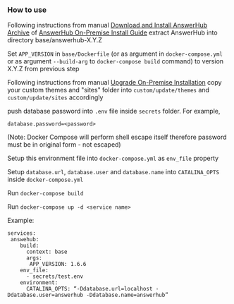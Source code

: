 ### How to use

Following instructions from manual [Download and Install AnswerHub Archive](http://docs.dzonesoftware.com/articles/13574/download-and-install-answerhub-archive-2.html)
of [AnswerHub On-Premise Install Guide](http://docs.dzonesoftware.com/articles/13557/answerhub-17-on-premise-install-guide-2.html)
extract AnswerHub into directory base/answerhub-X.Y.Z

Set `APP_VERSION` in `base/Dockerfile` (or as argument in `docker-compose.yml`
or as argument `--build-arg` to `docker-compose build` command) to version X.Y.Z
from previous step

Following instructions from manual [Upgrade On-Premise Installation](http://docs.dzonesoftware.com/articles/13580/upgrade-on-premise-installation-2.html)
copy your custom themes and "sites" folder into `custom/update/themes` and
`custom/update/sites` accordingly

push database password into `.env` file inside `secrets` folder. For example,

```
database.password=<password>
```

(Note: Docker Compose will perform shell escape itself therefore password must
be in original form - not escaped)

Setup this environment file into `docker-compose.yml` as `env_file` property

Setup `database.url`, `database.user` and `database.name` into `CATALINA_OPTS`
inside `docker-compose.yml`

Run `docker-compose build`

Run `docker-compose up -d <service name>`

Example:

```
services:
 answehub:
    build:
      context: base
      args:
       APP_VERSION: 1.6.6
    env_file:
      - secrets/test.env
    environment:
      CATALINA_OPTS: “-Ddatabase.url=localhost -Ddatabase.user=answerhub -Ddatabase.name=answerhub”
```